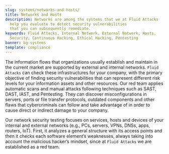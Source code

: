 ```yaml
---
slug: systems/networks-and-hosts/
title: Networks and Hosts
description: Networks are among the systems that we at Fluid Attacks
  help you evaluate to detect security vulnerabilities
  that you can subsequently remediate.
keywords: Fluid Attacks, Internal Network, External Network, Hosts,
  Security, Continuous Hacking, Ethical Hacking, Pentesting
banner: bg-systems
template: compliance
---
```


<div class="paragraph fw3 f3 lh-2">

The information flows that organizations usually establish and maintain
in the current market are supported by external and internal networks.
`Fluid Attacks` can check these infrastructures for your company, with
the primary objective of finding security vulnerabilities that can
represent different risk levels for your information assets and other
resources. Our red team applies automatic scans and manual attacks
following techniques such as SAST, DAST, IAST, and Pentesting. They can
discover misconfigurations in servers, ports or file transfer protocols,
outdated components and other flaws that cybercriminals can follow and
take advantage of in order to cause direct or indirect damage to your
company.

</div>

<div class="paragraph fw3 f3 lh-2">

Our network security testing focuses on services, hosts and devices of
your internal and external networks (e.g., PCs, servers, VPNs, DNSs,
apps, routers, IoT). First, it analyzes a general structure with its
access points and then it checks each software element’s weaknesses,
always taking into account the malicious hacker’s mindset, since at
`Fluid Attacks` we are established as a red team.

</div>